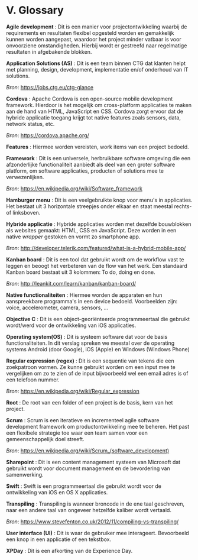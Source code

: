 # V. Glossary

**Agile development**
: Dit is een manier voor projectontwikkeling waarbij de requirements en resultaten flexibel opgesteld worden en gemakkelijk kunnen worden aangepast, waardoor het project minder vatbaar is voor onvoorziene omstandigheden. Hierbij wordt er gestreefd naar regelmatige resultaten in afgebakende blokken.

**Application Solutions (AS)**
: Dit is een team binnen CTG dat klanten helpt met planning, design, development, implementatie en/of onderhoud van IT solutions.

*Bron*: https://jobs.ctg.eu/ctg-glance

**Cordova**
: Apache Cordova is een open-source mobile development framework. Hierdoor is het mogelijk om cross-platform applicaties te maken aan de hand van HTML, JavaScript en CSS. Cordova zorgt ervoor dat de hybride applicatie toegang krijgt tot native features zoals sensors, data, network status, etc.

*Bron*: https://cordova.apache.org/

**Features**
: Hiermee worden vereisten, work items van een project bedoeld.


**Framework**
: Dit is een universele, herbruikbare software omgeving die een afzonderlijke functionaliteit aanbiedt als deel van een groter software platform, om software applicaties, producten of solutions mee te verwezenlijken.

*Bron*: https://en.wikipedia.org/wiki/Software_framework

**Hamburger menu**
: Dit is een veelgebruikte knop voor menu's in applicaties. Het bestaat uit 3 horizontale streepjes onder elkaar en staat meestal rechts- of linksboven.


**Hybride applicatie**
: Hybride applicaties worden met dezelfde bouwblokken als websites gemaakt: HTML, CSS en JavaScript. Deze worden in een native *wrapper* gestoken en vormt zo smartphone app.

*Bron*: http://developer.telerik.com/featured/what-is-a-hybrid-mobile-app/

**Kanban board**
: Dit is een tool dat gebruikt wordt om de workflow vast te leggen en beoogt het verbeteren van de flow van het werk. Een standaard Kanban board bestaat uit 3 kolommen: To do, doing en done.

*Bron*: http://leankit.com/learn/kanban/kanban-board/

**Native functionaliteiten**
: Hiermee worden de apparaten en hun aanspreekbare programma's in een device bedoeld. Voorbeelden zijn: voice, accelerometer, camera, sensors, ...  


**Objective C**
: Dit is een object-geori&euml;nteerde programmeertaal die gebruikt wordt/werd voor de ontwikkeling van iOS applicaties.


**Operating system(OS)**
: Dit is systeem software dat voor de basis functionaliteiten. In dit verslag spreken we meestal over de operating systems Android (door Google), iOS (Apple) en Windows (Windows Phone)


**Regular expression (regex)**
: Dit is een sequentie van tekens die een zoekpatroon vormen. Ze kunne gebruikt worden om een input mee te vergelijken om zo te zien of de input bijvoorbeeld wel een email adres is of een telefoon nummer.

*Bron*: https://en.wikipedia.org/wiki/Regular_expression

**Root**
: De root van een folder of een project is de basis, kern van het project.


**Scrum**
: Scrum is een iteratieve en incrementeel agile software development framework om productontwikkeling mee te beheren. Het past een flexibele strategie toe waar een team samen voor een gemeenschappelijk doel streeft.

*Bron*: https://en.wikipedia.org/wiki/Scrum_(software_development)

**Sharepoint**
: Dit is een content management systeem van Microsoft dat gebruikt wordt voor document management en de bevordering van samenwerking.


**Swift**
: Swift is een programmeertaal die gebruikt wordt voor de ontwikkeling van iOS en OS X applicaties.


**Transpiling**
: Transpiling is wanneer broncode in de ene taal geschreven, naar een andere taal van ongeveer hetzelfde kaliber wordt vertaald.

*Bron*: https://www.stevefenton.co.uk/2012/11/compiling-vs-transpiling/

**User interface (UI)**
: Dit is waar de gebruiker mee interageert. Bevoorbeeld een knop in een applicatie of een tekstbox.


**XPDay**
: Dit is een afkorting van de Experience Day.